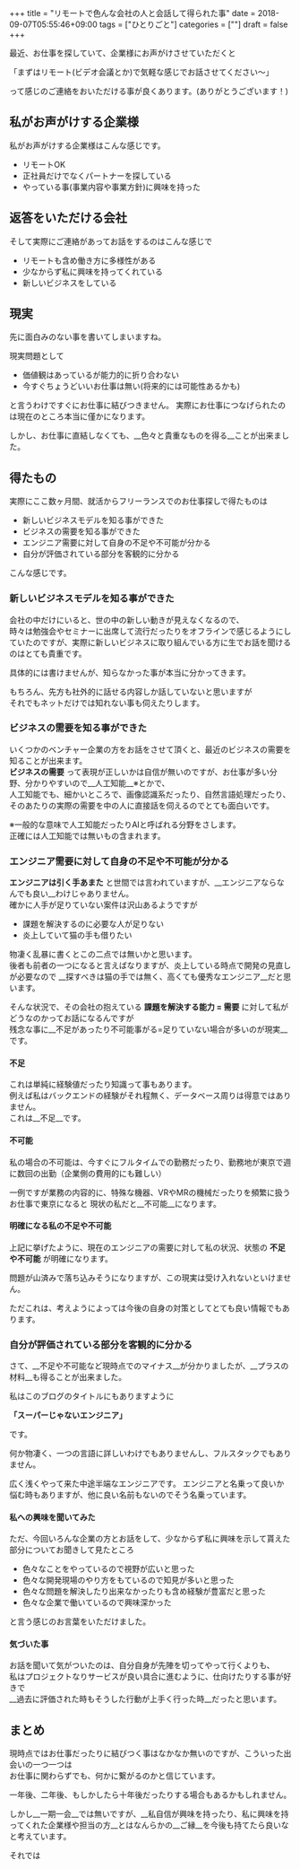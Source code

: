 +++
title = "リモートで色んな会社の人と会話して得られた事"
date = 2018-09-07T05:55:46+09:00
tags = ["ひとりごと"]
categories = [""]
draft = false
+++

最近、お仕事を探していて、企業様にお声がけさせていただくと

「まずはリモート(ビデオ会議とか)で気軽な感じでお話させてください〜」

って感じのご連絡をおいただける事が良くあります。(ありがとうございます！)


## 私がお声がけする企業様
私がお声がけする企業様はこんな感じです。

- リモートOK
- 正社員だけでなくパートナーを探している
- やっている事(事業内容や事業方針)に興味を持った

## 返答をいただける会社
そして実際にご連絡があってお話をするのはこんな感じで

- リモートも含め働き方に多様性がある
- 少なからず私に興味を持ってくれている
- 新しいビジネスをしている

## 現実
先に面白みのない事を書いてしまいますね。

現実問題として

- 価値観はあっているが能力的に折り合わない
- 今すぐちょうどいいお仕事は無い(将来的には可能性あるかも)

と言うわけですぐにお仕事に結びつきません。
実際にお仕事につなげられたのは現在のところ本当に僅かになります。


しかし、お仕事に直結しなくても、__色々と貴重なものを得る__ことが出来ました。

## 得たもの
実際にここ数ヶ月間、就活からフリーランスでのお仕事探しで得たものは

- 新しいビジネスモデルを知る事ができた
- ビジネスの需要を知る事ができた
- エンジニア需要に対して自身の不足や不可能が分かる
- 自分が評価されている部分を客観的に分かる

こんな感じです。

### 新しいビジネスモデルを知る事ができた
会社の中だけにいると、世の中の新しい動きが見えなくなるので、  
時々は勉強会やセミナーに出席して流行だったりをオフラインで感じるようにしていたのですが、実際に新しいビジネスに取り組んでいる方に生でお話を聞けるのはとても貴重です。

具体的には書けませんが、知らなかった事が本当に分かってきます。

もちろん、先方も社外的に話せる内容しか話していないと思いますが  
それでもネットだけでは知れない事も伺えたりします。


### ビジネスの需要を知る事ができた
いくつかのベンチャー企業の方をお話をさせて頂くと、最近のビジネスの需要を知ることが出来ます。  
__ビジネスの需要__ って表現が正しいかは自信が無いのですが、お仕事が多い分野、分かりやすいので__人工知能__※とかで、  
人工知能でも、細かいところで、画像認識系だったり、自然言語処理だったり、そのあたりの実際の需要を中の人に直接話を伺えるのでとても面白いです。

※一般的な意味で人工知能だったりAIと呼ばれる分野をさします。  
正確には人工知能では無いもの含まれます。

### エンジニア需要に対して自身の不足や不可能が分かる
__エンジニアは引く手あまた__ と世間では言われていますが、__エンジニアならなんでも良い__わけじゃありません。  
確かに人手が足りていない案件は沢山あるようですが

- 課題を解決するのに必要な人が足りない
- 炎上していて猫の手も借りたい

物凄く乱暴に書くとこの二点では無いかと思います。  
後者も前者の一つになると言えばなりますが、炎上している時点で開発の見直しが必要なので __探すべきは猫の手では無く、高くても優秀なエンジニア__だと思います。

そんな状況で、その会社の抱えている __課題を解決する能力 = 需要__ に対して私がどうなのかってお話になるんですが  
残念な事に__不足があったり不可能事がる=足りていない場合が多いのが現実__です。

#### 不足
これは単純に経験値だったり知識って事もあります。  
例えば私はバックエンドの経験がそれ程無く、データベース周りは得意ではありません。  
これは__不足__です。

#### 不可能
私の場合の不可能は、今すぐにフルタイムでの勤務だったり、勤務地が東京で週に数回の出勤（企業側の費用的にも難しい）

一例ですが業務の内容的に、特殊な機器、VRやMRの機械だったりを頻繁に扱うお仕事で東京になると  現状の私だと__不可能__になります。

#### 明確になる私の不足や不可能
上記に挙げたように、現在のエンジニアの需要に対して私の状況、状態の __不足や不可能__ が明確になります。

問題が山済みで落ち込みそうになりますが、この現実は受け入れないといけません。

ただこれは、考えようによっては今後の自身の対策としてとても良い情報でもあります。


### 自分が評価されている部分を客観的に分かる
さて、__不足や不可能など現時点でのマイナス__が分かりましたが、__プラスの材料__も得ることが出来ました。

私はこのブログのタイトルにもありますように

__「スーパーじゃないエンジニア」__

です。

何か物凄く、一つの言語に詳しいわけでもありませんし、フルスタックでもありません。

広く浅くやって来た中途半端なエンジニアです。
エンジニアと名乗って良いか悩む時もありますが、他に良い名前もないのでそう名乗っています。

#### 私への興味を聞いてみた
ただ、今回いろんな企業の方とお話をして、少なからず私に興味を示して貰えた部分についてお聞きして見たところ

- 色々なことをやっているので視野が広いと思った
- 色々な開発現場のやり方をもているので知見が多いと思った
- 色々な問題を解決したり出来なかったりも含め経験が豊富だと思った
- 色々な企業で働いているので興味深かった

と言う感じのお言葉をいただけました。

#### 気づいた事
お話を聞いて気がついたのは、自分自身が先陣を切ってやって行くよりも、  
私はプロジェクトなりサービスが良い具合に進むように、仕向けたりする事が好きで  
__過去に評価された時もそうした行動が上手く行った時__だったと思います。


## まとめ
現時点ではお仕事だったりに結びつく事はなかなか無いのですが、こういった出会いの一つ一つは  
お仕事に関わらずでも、何かに繋がるのかと信じています。

一年後、二年後、もしかしたら十年後だったりする場合もあるかもしれません。

しかし__一期一会__では無いですが、__私自信が興味を持ったり、私に興味を持ってくれた企業様や担当の方__とはなんらかの__ご縁__を今後も持てたら良いなと考えています。

それでは
